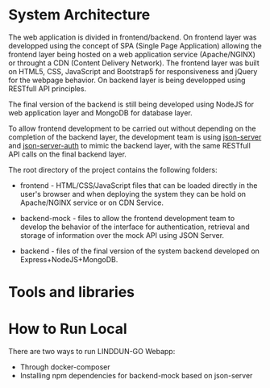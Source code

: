 # System Architecture
The web application is divided in frontend/backend. On frontend layer was developped using the concept of SPA (Single Page Application) allowing the frontend layer being hosted on a web application service (Apache/NGINX) or throught a CDN (Content Delivery Network). The frontend layer was built on HTML5, CSS, JavaScript and Bootstrap5 for responsiveness and jQuery for the webpage behavior. On backend layer is being developped using RESTfull API principles. 

The final version of the backend is still being developed using NodeJS for web application layer and MongoDB for database layer.

To allow frontend development to be carried out without depending on the completion of the backend layer, the development team is using [json-server](https://github.com/typicode/json-server) and [json-server-auth](https://www.npmjs.com/package/json-server-auth?activeTab=readme) to mimic the backend layer, with the same RESTfull API calls on the final backend layer.

The root directory of the project contains the following folders:
- frontend - HTML/CSS/JavaScript files that can be loaded directly in the user's browser and when deploying the system they can be hold on Apache/NGINX service or on CDN Service. 

- backend-mock - files to allow the frontend development team to develop the behavior of the interface for authentication, retrieval and storage of information over the mock API using JSON Server.

- backend - files of the final version of the system backend developed on Express+NodeJS+MongoDB.

# Tools and libraries


# How to Run Local
There are two ways to run LINDDUN-GO Webapp:
- Through docker-composer
- Installing npm dependencies for backend-mock based on json-server


